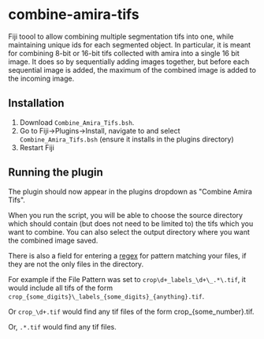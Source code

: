# combine-amira-tifs
Fiji toool to allow combining multiple segmentation tifs into one, while maintaining unique ids for each segmented object. In particular, it is meant for combining 8-bit or 16-bit tifs collected with amira into a single 16 bit image. It does so by sequentially adding images together, but before each sequential image is added, the maximum of the combined image is added to the incoming image.

## Installation
1. Download `Combine_Amira_Tifs.bsh`. 
2. Go to Fiji->Plugins->Install, navigate to and select `Combine_Amira_Tifs.bsh` (ensure it installs in the plugins directory)
3. Restart Fiji

## Running the plugin
The plugin should now appear in the plugins dropdown as "Combine Amira Tifs".

When you run the script, you will be able to choose the source directory which should contain (but does not need to be limited to) the tifs which you want to combine. You can also select the output directory where you want the combined image saved. 

There is also a field for entering a [regex](https://web.mit.edu/hackl/www/lab/turkshop/slides/regex-cheatsheet.pdf) for pattern matching your files, if they are not the only files in the directory.

For example if the File Pattern was set to `crop\d+_labels_\d+\_.*\.tif`, it would include all tifs of the form `crop_{some_digits}\_labels_{some_digits}_{anything}.tif`. 

Or `crop_\d+.tif` would find any tif files of the form crop_{some_number}.tif.

Or, `.*.tif` would find any tif files.